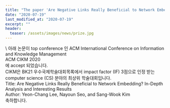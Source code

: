 ```yaml
---
title: "The paper 'Are Negative Links Really Beneficial to Network Embedding? In-Depth Analysis and Interesting Results' has been accepted in CIKM 2020"
date: "2020-07-19"
last_modified_at: "2020-07-19"
excerpt: ""
header:
  teaser: /assets/images/news/prize.jpg
---
```

\\
아래 논문이 top conference 인 ACM International Conference on Information and Knowledge Management<br>ACM CIKM 2020<br>에 accept 되었습니다.<br>CIKM은 BK21 우수국제학술대회목록에서 impact factor (IF) 3점으로 인정 받는 computer science (CS) 분야의 최상위 학술대회입니다.<br>Title: Are Negative Links Really Beneficial to Network Embedding? In-Depth Analysis and Interesting Results<br>Author: Yeon-Chang Lee, Nayoun Seo, and Sang-Wook Kim<br>축하합니다.